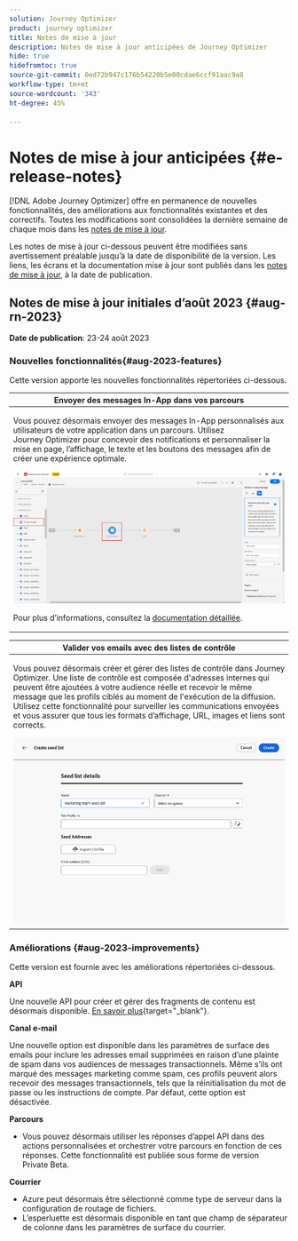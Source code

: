 ```yaml
---
solution: Journey Optimizer
product: journey optimizer
title: Notes de mise à jour
description: Notes de mise à jour anticipées de Journey Optimizer
hide: true
hidefromtoc: true
source-git-commit: 0ed72b947c176b54220b5e00cdae6ccf91aac9a8
workflow-type: tm+mt
source-wordcount: '343'
ht-degree: 45%

---
```


# Notes de mise à jour anticipées {#e-release-notes}

[!DNL Adobe Journey Optimizer] offre en permanence de nouvelles fonctionnalités, des améliorations aux fonctionnalités existantes et des correctifs. Toutes les modifications sont consolidées la dernière semaine de chaque mois dans les [notes de mise à jour](release-notes.md).

Les notes de mise à jour ci-dessous peuvent être modifiées sans avertissement préalable jusqu’à la date de disponibilité de la version. Les liens, les écrans et la documentation mise à jour sont publiés dans les [notes de mise à jour](release-notes.md), à la date de publication.

## Notes de mise à jour initiales d’août 2023 {#aug-rn-2023}

**Date de publication**: 23-24 août 2023

### Nouvelles fonctionnalités{#aug-2023-features}

Cette version apporte les nouvelles fonctionnalités répertoriées ci-dessous.

<table>
<thead>
<tr>
<th><strong>Envoyer des messages In-App dans vos parcours</strong><br/></th>
</tr>
</thead>
<tbody>
<tr>
<td>
<p>Vous pouvez désormais envoyer des messages In-App personnalisés aux utilisateurs de votre application dans un parcours. Utilisez Journey Optimizer pour concevoir des notifications et personnaliser la mise en page, l’affichage, le texte et les boutons des messages afin de créer une expérience optimale.</p>
<img src="assets/in_app_journey_1.png"/>
<p>Pour plus d’informations, consultez la <a href="../in-app/get-started-in-app.md">documentation détaillée</a>.</p>
</tr>
</tbody>
</table>


<table>
<thead>
<tr>
<th><strong>Valider vos emails avec des listes de contrôle</strong><br/></th>
</tr>
</thead>
<tbody>
<tr>
<td>
<p>Vous pouvez désormais créer et gérer des listes de contrôle dans Journey Optimizer. Une liste de contrôle est composée d'adresses internes qui peuvent être ajoutées à votre audience réelle et recevoir le même message que les profils ciblés au moment de l'exécution de la diffusion. Utilisez cette fonctionnalité pour surveiller les communications envoyées et vous assurer que tous les formats d’affichage, URL, images et liens sont corrects.</p>
<img src="../configuration/assets/seed-list-details.png">
<!--p>For more information, refer to the <a href="../audience/get-started-audience-orchestration.md">detailed documentation</a>.</p-->
</td>
</tr>
</tbody>
</table>


<!--table>
<thead>
<tr>
<th><strong>Generate text and images with the Content assistant</strong><br/></th>
</tr>
</thead>
<tbody>
<tr>
<td>
<p>Once you have created and personalized your message, take your content to the next level with the Content assistant. You can now use the Content assistant to optimize your message's impact by experimenting with different main titles, and images. Each variant is managed as a unique Treatment, to measure and compare which title effectively generates more clicks.</p>
<p>This capability is currently available as a private beta.</p>
<img src="assets/gen-ai-image-2.png"/>
<p>For more information, refer to the <a href="../start/search-filter-categorize.md#tags">detailed documentation</a>.</p>
</td>
</tr>
</tbody>
</table-->



### Améliorations {#aug-2023-improvements}

Cette version est fournie avec les améliorations répertoriées ci-dessous.

**API**

Une nouvelle API pour créer et gérer des fragments de contenu est désormais disponible. [En savoir plus](https://developer.adobe.com/journey-optimizer-apis/references/content-templates/#tag/Content-fragment-API){target="_blank"}.

**Canal e-mail**

Une nouvelle option est disponible dans les paramètres de surface des emails pour inclure les adresses email supprimées en raison d’une plainte de spam dans vos audiences de messages transactionnels. Même s’ils ont marqué des messages marketing comme spam, ces profils peuvent alors recevoir des messages transactionnels, tels que la réinitialisation du mot de passe ou les instructions de compte. Par défaut, cette option est désactivée.

**Parcours**

* Vous pouvez désormais utiliser les réponses d’appel API dans des actions personnalisées et orchestrer votre parcours en fonction de ces réponses. Cette fonctionnalité est publiée sous forme de version Private Beta.
<!--* A new type of system alert has been introduced. You can now get notified when a custom action fails.
* When duplicating a journey, you can now define the name of the journey copy.-->


**Courrier**

* Azure peut désormais être sélectionné comme type de serveur dans la configuration de routage de fichiers.
* L’esperluette est désormais disponible en tant que champ de séparateur de colonne dans les paramètres de surface du courrier.